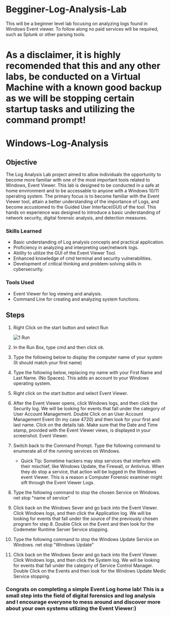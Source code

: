 # Begginer-Log-Analysis-Lab
This will be a beginner level lab focusing on analyzing logs found in Windows Event viewer. To follow along no paid services will be required, such as Splunk or other parsing tools.

# As a disclaimer, it is highly recomended that this and any other labs, be conducted on a Virtual Machine with a known good backup as we will be stopping certain startup tasks and utilizing the command prompt!

# Windows-Log-Analysis

## Objective

The Log Analysis Lab project aimed to allow individuals the opportunity to become more familiar with one of the most important tools related to Windows, Event Viewer. This lab is designed to be conducted in a safe at home environment and to be accessable to anyone with a Windows 10/11 operating system. The primary focus is to become familiar with the Event Viewer tool, attain a better understanding of the importance of Logs, and become accustomed to the Guided User Interface(GUI) of the tool. This hands on experience was designed to introduce a basic understanding of network security, digital forensic analysis, and detection measures. 

### Skills Learned

- Basic understanding of Log analysis concepts and practical application.
- Proficiency in analyzing and interpreting user/network logs.
- Ability to utilize the GUI of the Event Viewer Tool.
- Enhanced knowledge of cmd terminal and security vulnerabilities.
- Development of critical thinking and problem-solving skills in cybersecurity.

### Tools Used


- Event Viewer for log viewing and analysis.
- Command Line for creating and analyzing system functions.

## Steps
1. Right Click on the start button and select Run
   
   ![1 Run](https://github.com/Lantern76/Log-Analysis-Lab/assets/119342094/996f6ca0-1e47-46ae-8d89-ef7005714298)

3. In the Run Box, type cmd and then click ok.
4. Type the following below to display the computer name of your system (It should
   match your first name)
5. Type the following below, replacing my name with your First Name and Last Name.
   (No Spaces). This adds an account to your Windows operating system.
6. Right click on the start button and select Event Viewer.
7. After the Event Viewer opens, click Windows logs, and then click the Security log. We will be looking
   for events that fall under the category of User Account Management. Double Click on an User Account Management Event (In my case 4720)
   and then look for your first and last name. Click on the details tab. Make sure that the Date and Time
   stamp, provided with the Event Viewer views, is displayed in your screenshot.
   Event Viewer.
8. Switch back to the Command Prompt. Type the following command to enumerate all of the running
   services on Windows.
     - Quick Tip: Sometime hackers may stop services that interfere with their mischief, like Windows Update, the Firewall, or
       Antivirus. When they do stop a service, that action will be logged in the Windows event Viewer. This is a reason a
       Computer Forensic examiner might sift through the Event Viewer Logs.

9. Type the following command to stop the chosen Service on Windows. net stop "name of service"
10. Click back on the Windows Sever and go back into the Event Viewer. Click Windows logs, and then click
   the Application log. We will be looking for events that fall under the source of the previously chosen program for step 8.
   Double Click on the Event and then look for the Codemeter Runtime Server Service stopping.
11. Type the following command to stop the Windows Update Service on Windows. net stop "Windows Update"
12. Click back on the Windows Sever and go back into the Event Viewer. Click Windows logs, and then click
    the System log. We will be looking for events that fall under the category of Service Control Manager.
    Double Click on the Events and then look for the Windows Update Medic Service stopping.

### Congrats on completing a simple Event Log home lab! This is a small step into the field of digital forensics and log analysis and I encourage everyone to mess around and discover more about your own systems utlizing the Event Viewer:)  


